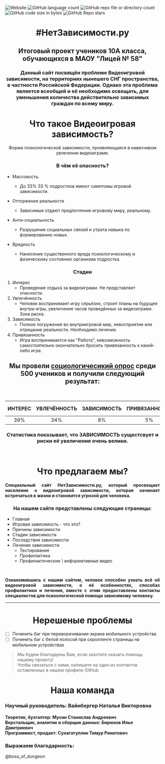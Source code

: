![Website](https://img.shields.io/website?url=https%3A%2F%2Fcheloveck229.github.io%2FNetZavisimostiProject.ru%2F&style=for-the-badge&color=blue) ![GitHub language count](https://img.shields.io/github/languages/count/Cheloveck229/NetZavisimostiProject.ru?style=for-the-badge) ![GitHub repo file or directory count](https://img.shields.io/github/directory-file-count/Cheloveck229/NetZavisimostiProject.ru?style=for-the-badge) ![GitHub code size in bytes](https://img.shields.io/github/languages/code-size/Cheloveck229/NetZavisimostiProject.ru?style=for-the-badge) ![GitHub Repo stars](https://img.shields.io/github/stars/Cheloveck229/NetZavisimostiProject.ru?style=for-the-badge)

<h1 align="center">#НетЗависимости.ру</h1>
<h2 align="center"> Итоговый проект учеников 10А класса, обучающихся в МАОУ "Лицей № 58" </h2>

<h3 align="center" >Данный сайт посвящён проблеме Видеоигровой зависимости, на территориях нынешего СНГ пространства, в частности Российской Федерации. Однако эта проблема является всеобщей и её необходимо освещать, для уменьшения количества действительно зависимых граждан по всему миру. <h3>

<h1 align="center">Что такое Видеоигровая зависимость?</h1>

<p align="center"> Форма психологической зависимости, проявляющаяся в навязчивом увлечении видеоиграми.
</p>

<h3 align="center">В чём её опасность?</h3>

- Массовость. 
  - До 33% 33 % подростков имеют симптомы игровой зависимости.
   
- Отторжение реальности
  - Зависимые отдают предпочтение игровому миру, реальному.
  
- Анти-социальность
  - Разрушение социальных связей и утрата навыка по формированию новых.
- Вредность
  - Нанесение существенного вреда психологическому и физическому состоянию организма подростка.

<h3 align="center">Стадии</h3>

1. Интерес
   + Проведение отдыха за видеоиграми. Не представляет опасности. 
2. Увлечённость
   + Человек воспринимает игру серьёзно, строит планы на будущее внутри игры, увеличение часов проведённых за видеоиграми. Зона риска. 
3. Зависимость
   + Полное погружение во внутриигровой мир, невосприятие или отрицание реальности. Необходимо лечение. 
4. Привязанность
   + Игра воспринимается как "Работа", невозможность самостоятельно окончательно бросить привязанность к какой-либо игре. 

<h2 align="center"> Мы провели <a href="https://forms.yandex.ru/u/661aad03d046886e4c64cb1e/"> социологичесикий опрос</a> среди 500 учеников и получили следующий результат:</h2>

<br>

| ИНТЕРЕС  | УВЛЕЧЁННОСТЬ | ЗАВИСИМОСТЬ | ПРИВЯЗАННОСТЬ | НЕТ ЗАВИСИМОСТИ |    
|:--------:|:------------:|:-----------:|:-------------:|:---------------:|    
|    39%   |      34%     |      8%     |       5%      |       14%       |     

<h3 align="center">Статистика показывает, что <b>ЗАВИСИМОСТЬ</b> сущестсвует и риски её увеличения очень велики.</h3>

<br>

<h1 align="center">Что предлагаем мы?</h1>

<p align="justify"><b>Специальный сайт НетЗависимости.ру, который просвещает население о видеоигровой зависимости, которая начинает встречаться в жизни и становится угрозой для человека. </b></p>

<h3 align="center">На нашем сайте представлены следующие страницы:</h3>

* Главная
* Игровая зависимость - что это?
* Причины зависимости
* Стадии зависимости
* Последствия зависимости
* Лечение зависимости
  * Тестирование
  * Профилактика
  * Профилактические \ информативные видео

<br>

<p align="justify"><b>Ознакомившись с нашим сайтом, человек способен узнать всё об видеоигровой зависимости, о её особенностях, способах профилактики и лечения, вместе с этим предоставлены контакты специалистов для психологической помощи зависимому человеку. </b></p>

--- 

<h1 align="center">Нерешеные проблемы</h1>

- [ ] Починить баг при переворачивании экрана мобильного устройства
- [ ] Починить баг с белой полосой при скроллинге страницы на мобильном устройствах

> Мы будем благодарны Вам, если захотите оказать помощь нашему проекту! <br> Чтобы связаться с нами, напишите на один из контактов оставленных в нашем профиле GitHub

<h1 align="center">Наша команда</h1>

<h3>Научный руководитель: <b>Вайнбергер Наталья Викторовна</b></h3> 
<h4>Теоретик, бухгалтер: <b>Мусин Станислав Андреевич</b> <br>
Верстальщик, аналитик и сборщик данных: <b>Бирюков Илья Дмитриевич</b><br>
Программист, продакт: <b>Сунагатуллин Тимур Ринатович</b></h4>

<h3>Выражаем благодарность:</h3>

@boss_of_dungeon
